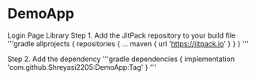 # DemoApp
Login Page Library
Step 1. Add the JitPack repository to your build file
'''gradle
  allprojects {
		repositories {
			...
			maven { url 'https://jitpack.io' }
		}
	}
'''

Step 2. Add the dependency
'''gradle
  dependencies {
	        implementation 'com.github.Shreyasi2205:DemoApp:Tag'
	}
'''
